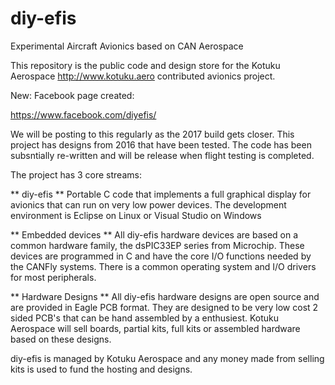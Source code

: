 # diy-efis
Experimental Aircraft Avionics based on CAN Aerospace

This repository is the public code and design store for the Kotuku Aerospace http://www.kotuku.aero contributed avionics project.

New: Facebook page created:

https://www.facebook.com/diyefis/

We will be posting to this regularly as the 2017 build gets closer.  This project has designs from 2016 that have been tested.  The code has been subsntially re-written and will be release when flight testing is completed.

The project has 3 core streams:

** diy-efis **
Portable C code that implements a full graphical display for avionics that can run on very low power devices.  The development environment is Eclipse on Linux or Visual Studio on Windows

** Embedded devices **
All diy-efis hardware devices are based on a common hardware family, the dsPIC33EP series from Microchip.  These devices are programmed in C and have the core I/O functions needed by the CANFly systems.  There is a common operating system and I/O drivers for most peripherals.

** Hardware Designs **
All diy-efis hardware designs are open source and are provided in Eagle PCB format.  They are designed to be very low cost 2 sided PCB's that can be hand assembled by a enthusiest.  Kotuku Aerospace will sell boards, partial kits, full kits or assembled hardware based on these designs.

diy-efis is managed by Kotuku Aerospace and any money made from selling kits is used to fund the hosting and designs.


